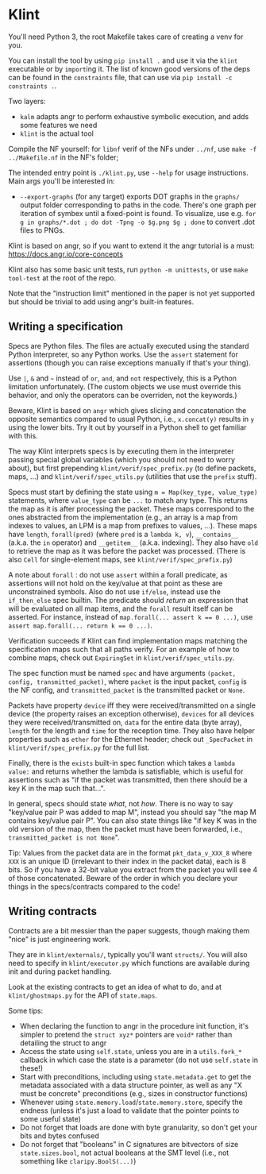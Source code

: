 # Klint

You'll need Python 3, the root Makefile takes care of creating a venv for you.

You can install the tool by using `pip install .` and use it via the `klint` executable or by `import`ing it.
The list of known good versions of the deps can be found in the `constraints` file, that can use via `pip install -c constraints .`.

Two layers:

- `kalm` adapts angr to perform exhaustive symbolic execution, and adds some features we need
- `klint` is the actual tool

Compile the NF yourself: for `libnf` verif of the NFs under `../nf`, use `make -f ../Makefile.nf` in the NF's folder;

The intended entry point is `./klint.py`, use `--help` for usage instructions. Main args you'll be interested in:

- `--export-graphs` (for any target) exports DOT graphs in the `graphs/` output folder corresponding to paths in the code.
  There's one graph per iteration of symbex until a fixed-point is found.
  To visualize, use e.g. `for g in graphs/*.dot ; do dot -Tpng -o $g.png $g ; done` to convert .dot files to PNGs.

Klint is based on angr, so if you want to extend it the angr tutorial is a must: https://docs.angr.io/core-concepts

Klint also has some basic unit tests, run `python -m unittests`, or use `make tool-test` at the root of the repo.

Note that the "instruction limit" mentioned in the paper is not yet supported but should be trivial to add using angr's built-in features.

## Writing a specification

Specs are Python files. The files are actually executed using the standard Python interpreter, so any Python works.
Use the `assert` statement for assertions (though you can raise exceptions manually if that's your thing).

Use `|`, `&` and `~` instead of `or`, `and`, and `not` respectively, this is a Python limitation unfortunately.
(The custom objects we use must override this behavior, and only the operators can be overriden, not the keywords.)

Beware, Klint is based on `angr` which gives slicing and concatenation the opposite semantics compared to usual Python, i.e., `x.concat(y)` results in `y` using the lower bits.
Try it out by yourself in a Python shell to get familiar with this.

The way Klint interprets specs is by executing them in the interpreter passing special global variables (which you should not need to worry about),
but first prepending `klint/verif/spec_prefix.py` (to define packets, maps, ...) and `klint/verif/spec_utils.py` (utilities that use the `prefix` stuff).

Specs must start by defining the state using `m = Map(key_type, value_type)` statements, where `value_type` can be `...` to match any type.
This returns the map as it is after processing the packet.
These maps correspond to the ones abstracted from the implementation (e.g., an array is a map from indexes to values, an LPM is a map from prefixes to values, ...).
These maps have `length`, `forall(pred)` (where `pred` is a `lambda k, v`), `__contains__` (a.k.a. the `in` operator) and `__getitem__` (a.k.a. indexing).
They also have `old` to retrieve the map as it was before the packet was processed.
(There is also `Cell` for single-element maps, see `klint/verif/spec_prefix.py`)

A note about `forall` : do not use `assert` within a forall predicate, as assertions will not hold on the key/value at that point as these are unconstrained symbols.
Also do not use `if/else`, instead use the `if_then_else` spec builtin.
The predicate should _return_ an expression that will be evaluated on all map items, and the `forall` result itself can be asserted.
For instance, instead of `map.forall(... assert k == 0 ...)`, use `assert map.forall(... return k == 0 ...)`.

Verification succeeds if Klint can find implementation maps matching the specification maps such that all paths verify.
For an example of how to combine maps, check out `ExpiringSet` in `klint/verif/spec_utils.py`.

The spec function must be named `spec` and have arguments `(packet, config, transmitted_packet)`,
where `packet` is the input packet, `config` is the NF config, and `transmitted_packet` is the transmitted packet or `None`.

Packets have property `device` iff they were received/transmitted on a single device (the property raises an exception otherwise), `devices` for all devices they were received/transmitted on,
`data` for the entire data (byte array), `length` for the length and `time` for the reception time.
They also have helper properties such as `ether` for the Ethernet header; check out `_SpecPacket` in `klint/verif/spec_prefix.py` for the full list.

Finally, there is the `exists` built-in spec function which takes a `lambda value:` and returns whether the lambda is satisfiable,
which is useful for assertions such as "if the packet was transmitted, then there should be a key K in the map such that...".

In general, specs should state _what_, not _how_. There is no way to say "key/value pair P was added to map M", instead you should say "the map M contains key/value pair P".
You can also state things like "if key K was in the old version of the map, then the packet must have been forwarded, i.e., `transmitted_packet is not None`".

Tip: Values from the packet data are in the format `pkt_data_v_XXX_8` where `XXX` is an unique ID (irrelevant to their index in the packet data), each is 8 bits.
So if you have a 32-bit value you extract from the packet you will see 4 of those concatenated. Beware of the order in which you declare your things in the specs/contracts compared to the code!

## Writing contracts

Contracts are a bit messier than the paper suggests, though making them "nice" is just engineering work.

They are in `klint/externals/`, typically you'll want `structs/`. You will also need to specify in `klint/executor.py` which functions are available during init and during packet handling.

Look at the existing contracts to get an idea of what to do, and at `klint/ghostmaps.py` for the API of `state.maps`.

Some tips:

- When declaring the function to angr in the procedure init function, it's simpler to pretend the `struct xyz*` pointers are `void*` rather than detailing the struct to angr
- Access the state using `self.state`, unless you are in a `utils.fork_*` callback in which case the state is a parameter (do not use `self.state` in these!)
- Start with preconditions, including using `state.metadata.get` to get the metadata associated with a data structure pointer, as well as any "X must be concrete" preconditions (e.g., sizes in constructor functions)
- Whenever using `state.memory.load`/`state.memory.store`, specify the endness (unless it's just a load to validate that the pointer points to some useful state)
- Do not forget that loads are done with byte granularity, so don't get your bits and bytes confused
- Do not forget that "booleans" in C signatures are bitvectors of size `state.sizes.bool`, not actual booleans at the SMT level (i.e., not something like `claripy.BoolS(...)`)
